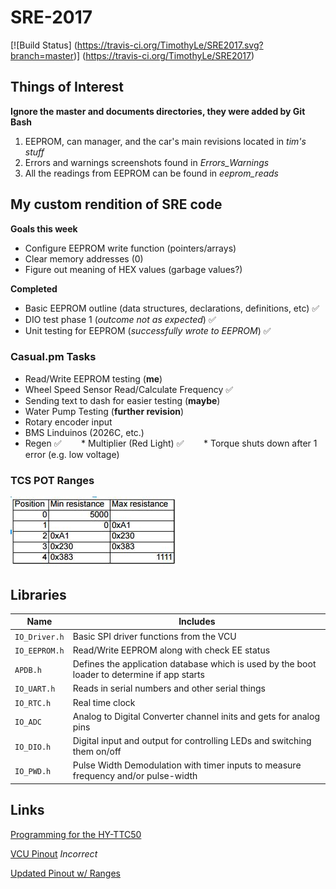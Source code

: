 # SRE-2017

[![Build Status] (https://travis-ci.org/TimothyLe/SRE2017.svg?branch=master)] (https://travis-ci.org/TimothyLe/SRE2017)

## Things of Interest
**Ignore the master and documents directories, they were added by Git Bash**  
1. EEPROM, can manager, and the car's main revisions located in *tim's stuff*
2. Errors and warnings screenshots found in *Errors_Warnings* 
3. All the readings from EEPROM can be found in *eeprom_reads* 

## My custom rendition of SRE code
**Goals this week**
* Configure EEPROM write function (pointers/arrays)
* Clear memory addresses (0)
* Figure out meaning of HEX values (garbage values?)

**Completed**
* Basic EEPROM outline (data structures, declarations, definitions, etc) :white_check_mark:
* DIO test phase 1 (*outcome not as expected*) :white_check_mark:
* Unit testing for EEPROM (*successfully wrote to EEPROM*) :white_check_mark:

### Casual.pm Tasks
* Read/Write EEPROM testing (__me__)
* Wheel Speed Sensor Read/Calculate Frequency :white_check_mark:
* Sending text to dash for easier testing (__maybe__)
* Water Pump Testing (__further revision__)
* Rotary encoder input
* BMS Linduinos (2026C, etc.)
* Regen :white_check_mark:
&nbsp;&nbsp;&nbsp;&nbsp;&nbsp;&nbsp; * Multiplier (Red Light) :white_check_mark:
&nbsp;&nbsp;&nbsp;&nbsp;&nbsp;&nbsp; * Torque shuts down after 1 error (e.g. low voltage)

### TCS POT Ranges
![POT ranges](https://github.com/TimothyLe/SRE2017/blob/master/tim_stuff/potranges.JPG)

## Libraries
| Name | Includes | 
| ---- | -------- |
|`IO_Driver.h`|  Basic SPI driver functions from the VCU                                                      |
|`IO_EEPROM.h`|  Read/Write EEPROM along with check EE status                                                 |
|`APDB.h`     |  Defines the application database which is used by the boot loader to determine if app starts |
|`IO_UART.h`  |  Reads in serial numbers and other serial things                                              |
|`IO_RTC.h`   |  Real time clock                                                                              |
|`IO_ADC`     |  Analog to Digital Converter channel inits and gets for analog pins                           |
|`IO_DIO.h`   |  Digital input and output for controlling LEDs and switching them on/off                      |
|`IO_PWD.h`   |  Pulse Width Demodulation with timer inputs to measure frequency and/or pulse-width           |

## Links
[Programming for the HY-TTC50](http://1drv.ms/1NQUppu)

[VCU Pinout](https://1drv.ms/x/s!Avhc248Pj7v5gt4A6qt_feUsrY_taA) *Incorrect*

[Updated Pinout w/ Ranges](https://app.box.com/s/b72z2jhthd8sobolhyxe6k7jv8ms0adg)
